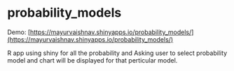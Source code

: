 # probability_models

Demo: [https://mayurvaishnav.shinyapps.io/probability_models/](https://mayurvaishnav.shinyapps.io/probability_models/)

R app using shiny for all the probability and Asking user to select probability model and chart will be displayed for that perticular model.
